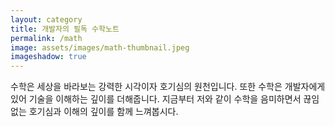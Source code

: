 ```yaml
---
layout: category
title: 개발자의 필독 수학노트
permalink: /math
image: assets/images/math-thumbnail.jpeg
imageshadow: true
---
```


수학은 세상을 바라보는 강력한 시각이자 호기심의 원천입니다. 또한 수학은 개발자에게 있어 기술을 이해하는 깊이를 더해줍니다. 지금부터 저와 같이 수학을 음미하면서 끊임없는 호기심과 이해의 깊이를 함께 느껴봅시다.
